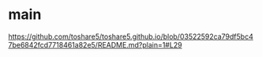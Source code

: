 # main



<!-- AUTO-SYNC-LINE -->
https://github.com/toshare5/toshare5.github.io/blob/03522592ca79df5bc47be6842fcd7718461a82e5/README.md?plain=1#L29





  
